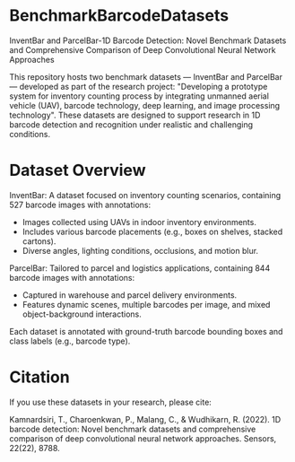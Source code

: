 # BenchmarkBarcodeDatasets
InventBar and ParcelBar-1D Barcode Detection: Novel Benchmark Datasets and Comprehensive Comparison of Deep Convolutional Neural Network Approaches

This repository hosts two benchmark datasets — InventBar and ParcelBar — developed as part of the research project: "Developing a prototype system for inventory counting process by integrating unmanned aerial vehicle (UAV), barcode technology, deep learning, and image processing technology". These datasets are designed to support research in 1D barcode detection and recognition under realistic and challenging conditions.

# Dataset Overview
InventBar: A dataset focused on inventory counting scenarios, containing 527 barcode images with annotations:
  - Images collected using UAVs in indoor inventory environments.
  - Includes various barcode placements (e.g., boxes on shelves, stacked cartons).
  - Diverse angles, lighting conditions, occlusions, and motion blur.

ParcelBar: Tailored to parcel and logistics applications, containing 844 barcode images with annotations:
  - Captured in warehouse and parcel delivery environments.
  - Features dynamic scenes, multiple barcodes per image, and mixed object-background interactions.

Each dataset is annotated with ground-truth barcode bounding boxes and class labels (e.g., barcode type).

# Citation
If you use these datasets in your research, please cite:

Kamnardsiri, T., Charoenkwan, P., Malang, C., & Wudhikarn, R. (2022). 1D barcode detection: Novel benchmark datasets and comprehensive comparison of deep convolutional neural network approaches. Sensors, 22(22), 8788.
